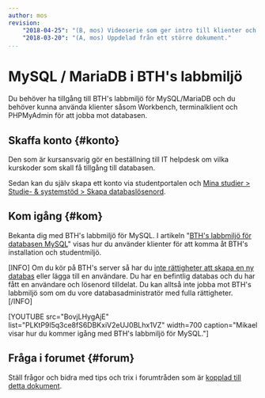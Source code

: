 ```yaml
---
author: mos
revision:
    "2018-04-25": "(B, mos) Videoserie som ger intro till klienter och hur koppla upp sig."
    "2018-03-20": "(A, mos) Uppdelad från ett större dokument."
...
```

MySQL / MariaDB i BTH's labbmiljö
==================================

Du behöver ha tillgång till BTH's labbmiljö för MySQL/MariaDB och du behöver kunna använda klienter såsom Workbench, terminalklient och PHPMyAdmin för att jobba mot databasen.



Skaffa konto {#konto}
----------------------------------

Den som är kursansvarig gör en beställning till IT helpdesk om vilka kurskoder som skall få tillgång till databasen.

Sedan kan du själv skapa ett konto via studentportalen och [Mina studier > Studie- &amp; systemstöd > Skapa databaslösenord](https://studentportal.bth.se/page/skapa-databaslosenord).



Kom igång {#kom}
----------------------------------

Bekanta dig med BTH's labbmiljö för MySQL. I artikeln "[BTH's labbmiljö för databasen MySQL](kunskap/bth-s-labbmiljo-for-databasen-mysql)" visas hur du använder klienter för att komma åt BTH's installation och studentmiljö.

[INFO]
Om du kör på BTH's server så har du [inte rättigheter att skapa en ny databas](kunskap/bth-s-labbmiljo-for-databasen-mysql#dbserver) eller lägga till en användare. Du har en befintlig databas och du har fått en användare och lösenord tilldelat. Du kan alltså inte jobba mot BTH's labbmiljö som om du vore databasadministratör med fulla rättigheter.
[/INFO]

[YOUTUBE src="BovjLHygAjE" list="PLKtP9l5q3ce8fS6DBKxiV2eUJ0BLhx1VZ" width=700 caption="Mikael visar hur du kommer igång med BTH's labbmiljö för MySQL."]



Fråga i forumet {#forum}
----------------------------------

Ställ frågor och bidra med tips och trix i forumtråden som är [kopplad till detta dokument](t/6264).
